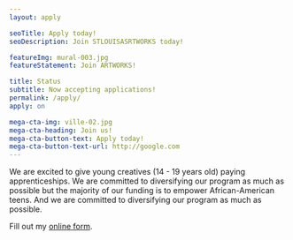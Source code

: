 ```yaml
---
layout: apply

seoTitle: Apply today!
seoDescription: Join STLOUISASRTWORKS today!

featureImg: mural-003.jpg
featureStatement: Join ARTWORKS!

title: Status
subtitle: Now accepting applications!
permalink: /apply/
apply: on

mega-cta-img: ville-02.jpg
mega-cta-heading: Join us!
mega-cta-button-text: Apply today!
mega-cta-button-text-url: http://google.com
---
```


We are excited to give young creatives (14 - 19 years old) paying apprenticeships. We are committed to diversifying our program as much as possible but the majority of our funding is to empower African-American teens. And we are committed to diversifying our program as much as possible.

<div id="wufoo-m14my0na04lac3l">
Fill out my <a href="https://stlartworks.wufoo.com/forms/m14my0na04lac3l">online form</a>.
</div>
<script type="text/javascript">var m14my0na04lac3l;(function(d, t) {
var s = d.createElement(t), options = {
'userName':'stlartworks',
'formHash':'m14my0na04lac3l',
'autoResize':true,
'height':'1695',
'async':true,
'host':'wufoo.com',
'header':'show',
'ssl':true};
s.src = ('https:' == d.location.protocol ? 'https://' : 'http://') + 'www.wufoo.com/scripts/embed/form.js';
s.onload = s.onreadystatechange = function() {
var rs = this.readyState; if (rs) if (rs != 'complete') if (rs != 'loaded') return;
try { m14my0na04lac3l = new WufooForm();m14my0na04lac3l.initialize(options);m14my0na04lac3l.display(); } catch (e) {}};
var scr = d.getElementsByTagName(t)[0], par = scr.parentNode; par.insertBefore(s, scr);
})(document, 'script');</script>
